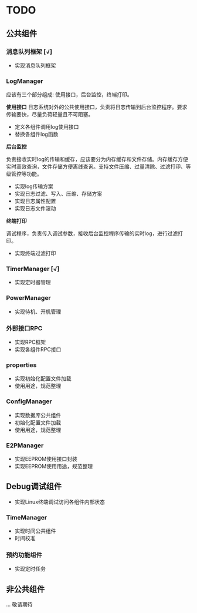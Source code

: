 # TODO
## 公共组件
### 消息队列框架 [√]
- 实现消息队列框架

### LogManager

应该有三个部分组成: 使用接口，后台监控，终端打印。

**使用接口**
日志系统对外的公共使用接口，负责将日志传输到后台监控程序。要求传输要快，尽量负荷轻量且不可阻塞。
- 定义各组件调用log使用接口
- 替换各组件log函数

**后台监控**

负责接收实时log的传输和缓存，应该要分为内存缓存和文件存储。内存缓存方便实时高效查询，文件存储方便离线查询。支持文件压缩、过量清除、过滤打印、等级管控等功能。
- 实现log传输方案
- 实现日志过滤、写入、压缩、存储方案
- 实现日志属性配置
- 实现日志文件滚动

**终端打印**

调试程序，负责传入调试参数，接收后台监控程序传输的实时log，进行过滤打印。
- 实现终端过滤打印

### TimerManager [√]

- 实现定时器管理

### PowerManager

- 实现待机、开机管理

### 外部接口RPC

- 实现RPC框架
- 实现各组件RPC接口

### properties

- 实现初始化配置文件加载
- 使用用途，规范整理

### ConfigManager

- 实现数据库公共组件
- 初始化配置文件加载
- 使用用途，规范整理

### E2PManager

- 实现EEPROM使用接口封装
- 实现EEPROM使用用途，规范整理

## Debug调试组件

- 实现Linux终端调试访问各组件内部状态

### TimeManager

- 实现时间公共组件
- 时间校准

### 预约功能组件
- 实现定时任务

## 非公共组件
... 敬请期待
